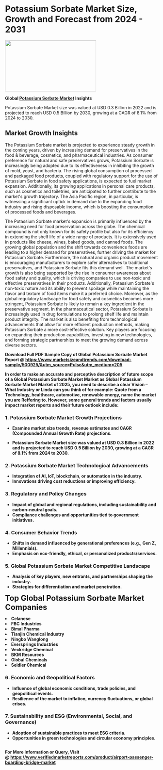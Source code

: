 <H1>Potassium Sorbate Market Size, Growth and Forecast from 2024 - 2031</H1><img class="aligncenter size-medium wp-image-584254" src="https://thirdeyenews.in/wp-content/uploads/2024/09/Global-Market-Research-300x168.jpeg" alt="" width="300" height="168" /><p><strong>Global&nbsp;<a href="https://www.marketsizeandtrends.com/download-sample/500925/&amp;utm_source=Pulse&amp;utm_medium=205">Potassium Sorbate Market</a> Insights</strong></p><p>Potassium Sorbate Market size was valued at USD 0.3 Billion in 2022 and is projected to reach USD 0.5 Billion by 2030, growing at a CAGR of 8.1% from 2024 to 2030.</p><p><h2>Market Growth Insights</h2> <p>The Potassium Sorbate market is projected to experience steady growth in the coming years, driven by increasing demand for preservatives in the food & beverage, cosmetics, and pharmaceutical industries. As consumer preference for natural and safe preservatives grows, Potassium Sorbate is increasingly being adopted due to its effectiveness in inhibiting the growth of mold, yeast, and bacteria. The rising global consumption of processed and packaged food products, coupled with regulatory support for the use of Potassium Sorbate in food safety applications, is expected to fuel market expansion. Additionally, its growing applications in personal care products, such as cosmetics and toiletries, are anticipated to further contribute to the market's growth trajectory. The Asia Pacific region, in particular, is witnessing a significant uptick in demand due to the expanding food industry and rising disposable income, which is boosting the consumption of processed foods and beverages.</p> <p><strong></strong></p> <p>The Potassium Sorbate market's expansion is primarily influenced by the increasing need for food preservation across the globe. The chemical compound is not only known for its safety profile but also for its efficiency in extending the shelf life of a wide range of products. It is extensively used in products like cheese, wines, baked goods, and canned foods. The growing global population and the shift towards convenience foods are leading to a higher demand for preservatives, further driving the market for Potassium Sorbate. Furthermore, the natural and organic product movement is encouraging manufacturers to explore safer alternatives to traditional preservatives, and Potassium Sorbate fits this demand well. The market's growth is also being supported by the rise in consumer awareness about food safety and quality, which is driving companies to use non-toxic and effective preservatives in their products. Additionally, Potassium Sorbate's non-toxic nature and its ability to prevent spoilage while maintaining the flavor and texture of food items make it a preferred choice. Moreover, as the global regulatory landscape for food safety and cosmetics becomes more stringent, Potassium Sorbate is likely to remain a key ingredient in the preservative segment. In the pharmaceutical sector, Potassium Sorbate is increasingly used in drug formulations to prolong shelf life and maintain product integrity. The market is also benefiting from technological advancements that allow for more efficient production methods, making Potassium Sorbate a more cost-effective solution. Key players are focusing on expanding their production capabilities, investing in new technologies, and forming strategic partnerships to meet the growing demand across diverse sectors.</p> <p><strong></p><p><span class=""><strong>Download Full PDF Sample Copy of Global Potassium Sorbate Market Report</strong> @ <a href="https://www.marketsizeandtrends.com/download-sample/500925/&amp;utm_source=Pulse&amp;utm_medium=205" target="_blank">https://www.marketsizeandtrends.com/download-sample/500925/&amp;utm_source=Pulse&amp;utm_medium=205</a></span></p><p>In order to make an accurate and perceptive description of future scope of a Global&nbsp;Potassium Sorbate Market Market as Global&nbsp;Potassium Sorbate Market Market of 2025, you need to describe a clear Vision &ndash; What Industry or Linda can you think of for example: Quote from a Technology, healthcare, automotive, renewable energy, name the market you are Reffering to. However, some general trends and factors usually impact market reports and their future outlook include:</p><h3>1.&nbsp;<strong>Potassium Sorbate Market Growth Projections</strong></h3><ul><li>Examine market size trends, revenue estimates and CAGR (Compounded Annual Growth Rate) projections.</li><li><p>Potassium Sorbate Market size was valued at USD 0.3 Billion in 2022 and is projected to reach USD 0.5 Billion by 2030, growing at a CAGR of 8.1% from 2024 to 2030.</p></li></ul><h3>2.&nbsp;<strong>Potassium Sorbate Market Technological Advancements</strong></h3><ul><li>Integration of AI, IoT, blockchain, or automation in the industry.</li><li>Innovations driving cost reductions or improving efficiency.</li></ul><h3>3.&nbsp;<strong>Regulatory and Policy Changes</strong></h3><ul><li>Impact of global and regional regulations, including sustainability and carbon-neutral goals.</li><li>Compliance challenges and opportunities tied to government initiatives.</li></ul><h3>4.&nbsp;<strong>Consumer Behavior Trends</strong></h3><ul><li>Shifts in demand influenced by generational preferences (e.g., Gen Z, Millennials).</li><li>Emphasis on eco-friendly, ethical, or personalized products/services.</li></ul><h3>5.&nbsp;<strong>Global Potassium Sorbate Market Competitive Landscape</strong></h3><ul><li>Analysis of key players, new entrants, and partnerships shaping the industry.</li><li>Strategies for differentiation and market penetration.</li></ul><p data-pm-slice="1 1 []"><span style="color: inherit; font-family: inherit; font-size: 25px;">Top Global Potassium Sorbate Market Companies</span></p><div class="" data-test-id=""><p><li>Celanese</li><li> FBC Industries</li><li> Bimal Pharma</li><li> Tianjin Chemical Industry</li><li> Ningbo Wanglong</li><li> Eversprings Industries</li><li> Veckridge Chemical</li><li> BKM Resources</li><li> Global Chemicals</li><li> Seidler Chemical</li></p></div><h3>6.&nbsp;<strong>Economic and Geopolitical Factors</strong></h3><ul><li>Influence of global economic conditions, trade policies, and geopolitical events.</li><li>Resilience of the market to inflation, currency fluctuations, or global crises.</li></ul><h3>7.&nbsp;<strong>Sustainability and ESG (Environmental, Social, and Governance)</strong></h3><ul><li>Adoption of sustainable practices to meet ESG criteria.</li><li>Opportunities in green technologies and circular economy principles.</li></ul><h2><strong style="font-size: 14px;">For More Information or Query, Visit @&nbsp;</strong><a style="background-color: #ffffff; font-size: 14px;" href="https://www.marketsizeandtrends.com/report/potassium-sorbate-market/" target="_blank">https://www.verifiedmarketreports.com/product/airport-passenger-boarding-bridge-market</a></h2>
